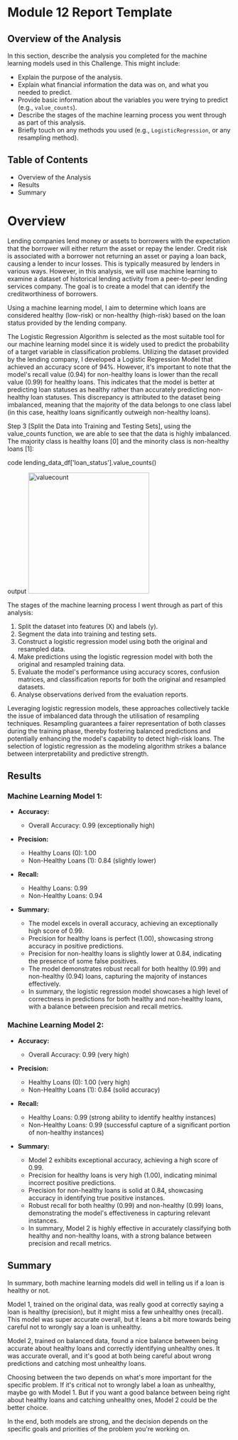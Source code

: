 # Module 12 Report Template

## Overview of the Analysis

In this section, describe the analysis you completed for the machine learning models used in this Challenge. This might include:

* Explain the purpose of the analysis.
* Explain what financial information the data was on, and what you needed to predict.
* Provide basic information about the variables you were trying to predict (e.g., `value_counts`).
* Describe the stages of the machine learning process you went through as part of this analysis.
* Briefly touch on any methods you used (e.g., `LogisticRegression`, or any resampling method).

## Table of Contents 
* Overview of the Analysis
* Results
* Summary

# Overview

Lending companies lend money or assets to borrowers with the expectation that the borrower will either return the asset or repay the lender. Credit risk is associated with a borrower not returning an asset or paying a loan back, causing a lender to incur losses. This is typically measured by lenders in various ways. However, in this analysis, we will use machine learning to examine a dataset of historical lending activity from a peer-to-peer lending services company. The goal is to create a model that can identify the creditworthiness of borrowers.

Using a machine learning model, I aim to determine which loans are considered healthy (low-risk) or non-healthy (high-risk) based on the loan status provided by the lending company.

The Logistic Regression Algorithm is selected as the most suitable tool for our machine learning model since it is widely used to predict the probability of a target variable in classification problems. Utilizing the dataset provided by the lending company, I developed a Logistic Regression Model that achieved an accuracy score of 94%. However, it's important to note that the model's recall value (0.94) for non-healthy loans is lower than the recall value (0.99) for healthy loans. This indicates that the model is better at predicting loan statuses as healthy rather than accurately predicting non-healthy loan statuses. This discrepancy is attributed to the dataset being imbalanced, meaning that the majority of the data belongs to one class label (in this case, healthy loans significantly outweigh non-healthy loans).

Step 3 [Split the Data into Training and Testing Sets], using the value_counts function, we are able to see that the data is highly imbalanced. The majority class is healthy loans [0] and the minority class is non-healthy loans [1]:

code
lending_data_df['loan_status'].value_counts()

output
<img width="272" alt="valuecount" src="https://github.com/KajK0121/credit-risk-classification/assets/140313204/9cebc60d-31f1-4c82-b221-5b4879c1273b">

The stages of the machine learning process I went through as part of this analysis:
1. Split the dataset into features (X) and labels (y).
2. Segment the data into training and testing sets.
3. Construct a logistic regression model using both the original and resampled data.
4. Make predictions using the logistic regression model with both the original and resampled training data.
5. Evaluate the model's performance using accuracy scores, confusion matrices, and classification reports for both the original and resampled datasets.
6. Analyse observations derived from the evaluation reports.

   
Leveraging logistic regression models, these approaches collectively tackle the issue of imbalanced data through the utilisation of resampling techniques. Resampling guarantees a fairer representation of both classes during the training phase, thereby fostering balanced predictions and potentially enhancing the model's capability to detect high-risk loans. The selection of logistic regression as the modeling algorithm strikes a balance between interpretability and predictive strength.


## Results


### Machine Learning Model 1:

- **Accuracy:**
  - Overall Accuracy: 0.99 (exceptionally high)

- **Precision:**
  - Healthy Loans (0): 1.00
  - Non-Healthy Loans (1): 0.84 (slightly lower)

- **Recall:**
  - Healthy Loans: 0.99
  - Non-Healthy Loans: 0.94

- **Summary:**
  - The model excels in overall accuracy, achieving an exceptionally high score of 0.99.
  - Precision for healthy loans is perfect (1.00), showcasing strong accuracy in positive predictions.
  - Precision for non-healthy loans is slightly lower at 0.84, indicating the presence of some false positives.
  - The model demonstrates robust recall for both healthy (0.99) and non-healthy (0.94) loans, capturing the majority of instances effectively.
  - In summary, the logistic regression model showcases a high level of correctness in predictions for both healthy and non-healthy loans, with a balance between precision and recall metrics.


### Machine Learning Model 2:
- **Accuracy:**
  - Overall Accuracy: 0.99 (very high)

- **Precision:**
  - Healthy Loans (0): 1.00 (very high)
  - Non-Healthy Loans (1): 0.84 (solid accuracy)

- **Recall:**
  - Healthy Loans: 0.99 (strong ability to identify healthy instances)
  - Non-Healthy Loans: 0.99 (successful capture of a significant portion of non-healthy instances)

- **Summary:**
  - Model 2 exhibits exceptional accuracy, achieving a high score of 0.99.
  - Precision for healthy loans is very high (1.00), indicating minimal incorrect positive predictions.
  - Precision for non-healthy loans is solid at 0.84, showcasing accuracy in identifying true positive instances.
  - Robust recall for both healthy (0.99) and non-healthy (0.99) loans, demonstrating the model's effectiveness in capturing relevant instances.
  - In summary, Model 2 is highly effective in accurately classifying both healthy and non-healthy loans, with a strong balance between precision and recall metrics.

## Summary

In summary, both machine learning models did well in telling us if a loan is healthy or not. 

Model 1, trained on the original data, was really good at correctly saying a loan is healthy (precision), but it might miss a few unhealthy ones (recall). This model was super accurate overall, but it leans a bit more towards being careful not to wrongly say a loan is unhealthy.

Model 2, trained on balanced data, found a nice balance between being accurate about healthy loans and correctly identifying unhealthy ones. It was accurate overall, and it's good at both being careful about wrong predictions and catching most unhealthy loans.

Choosing between the two depends on what's more important for the specific problem. If it's critical not to wrongly label a loan as unhealthy, maybe go with Model 1. But if you want a good balance between being right about healthy loans and catching unhealthy ones, Model 2 could be the better choice.

In the end, both models are strong, and the decision depends on the specific goals and priorities of the problem you're working on.

